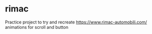 # rimac
Practice project to try and recreate https://www.rimac-automobili.com/ animations for scroll and button
